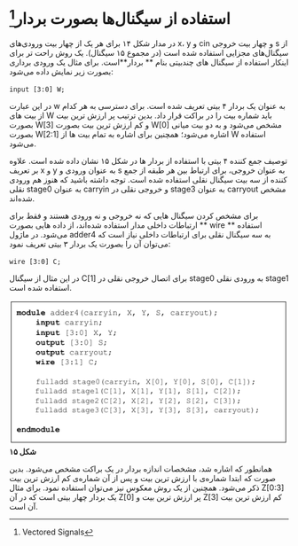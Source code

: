 # استفاده از سیگنال‌ها بصورت بردار[^1]

در مدار شکل ۱۴ برای هر یک از چهار بیت ورودی‌های x، y و cin و چهار بیت خروجی s از سیگنال‌های مجزایی استفاده شده است \(در مجموع ۱۵ سیگنال\). یک روش راحت تر برای اینکار استفاده از سیگنال های چندبیتی بنام ** بردار**است. برای مثال یک ورودی برداری بصورت زیر نمایش داده می‌شود: 

`input [3:0] W;`

در این عبارت w به عنوان یک بردار ۴ بیتی تعریف شده است. برای دسترسی به هر کدام از بیت های W باید شماره بیت را در براکت قرار داد. بدین ترتیب پر ارزش ترین بیت بصورت W\[3\] و کم ارزش ترین بیت بصورت W\[0\] مشخص می‌شود و به دو بیت میانی بصورت W\[2:1\] اشاره می‌شود؛ همچنین برای اشاره به تمام بیت ها از W استفاده می‌شود.

توصیف جمع کننده ۴ بیتی با استفاده از بردار ها در شکل ۱۵ نشان داده شده است. علاوه بر تعریف x و y به عنوان ورودی و s به عنوان خروجی، برای ارتباط بین هر طبقه از جمع کننده از سه بیت سیگنال نقلی استفاده شده است. توجه داشته باشید که هنوز هم ورودی نقلی stage0 به عنوان carryin و خروجی نقلی در stage3 به عنوان carryout مشخص شده‌اند.

برای مشخص کردن سیگنال هایی که نه خروجی و نه ورودی هستند و فقط برای ارتباطات داخلی مدار استفاده شده‌اند، از داده هایی بصورت ** wire ** استفاده می‌شود. در ماژول adder4 به سه سیگنال نقلی برای ارتباطات داخلی نیاز است که می‌توان آن را بصورت یک بردار ۳ بیتی تعریف نمود:

`wire [3:0] C;`

در این مثال از سیگنال C\[1\] برای اتصال خروجی نقلی در stage0 به ورودی نقلی stage1 استفاده شده است.

![](/assets/pic15.png)**شکل ۱۵**

همانطور که اشاره شد، مشخصات اندازه بردار در یک براکت مشخص می‌شود. بدین صورت که ابتدا شماره‌ی با ارزش ترین بیت و پس از آن شماره‌ی کم ارزش ترین بیت ذکر می‌شود. همچنین از یک روش معکوس نیز می‌توان استفاده نمود. برای مثال Z\[0:3\] یک بردار چهار بیتی است که در آن Z\[0\] پر ارزش ترین بیت و Z\[3\] کم ارزش ترین بیت آن است.

 

[^1]: Vectored Signals

